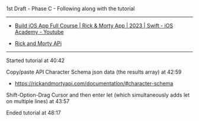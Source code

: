 1st Draft - Phase C - Following along with the tutorial

- - - -

* [Build iOS App Full Course | Rick & Morty App | 2023 | Swift - iOS Academy - Youtube](https://youtu.be/fTGA8cjbf5Y?si=v0uyfp1NcuOjlWBR)

* [Rick and Morty APi](https://rickandmortyapi.com/documentation)

- - - -

Started tutorial at 40:42

Copy/paste API Character Schema json data (the results array) at 42:59
  * https://rickandmortyapi.com/documentation/#character-schema

Shift-Option-Drag Cursor and then enter let (which simultaneously adds let on multiple lines) at 43:57

Ended tutorial at 48:17
